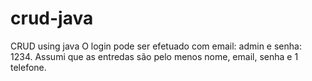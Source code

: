 # crud-java
CRUD using java
O login pode ser efetuado com email: admin e senha: 1234.
Assumi que as entredas são pelo menos nome, email, senha e 1 telefone.
